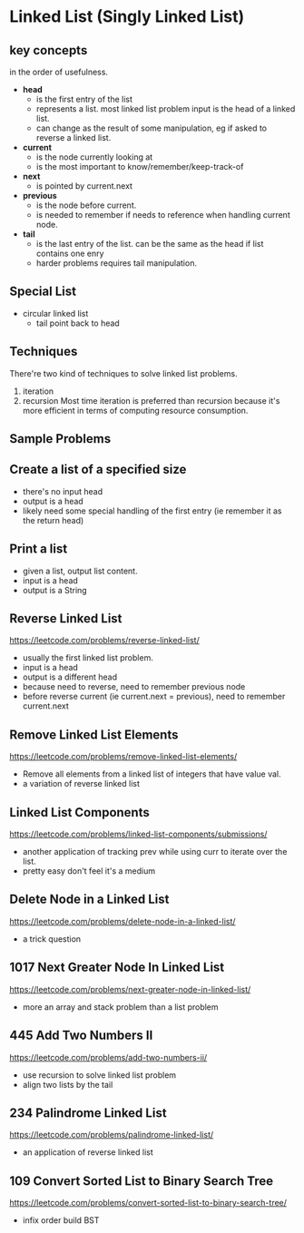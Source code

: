 # Linked List (Singly Linked List)
## key concepts
in the order of usefulness.
* **head**
  * is the first entry of the list
  * represents a list. most linked list problem input is the head of a linked list.  
  * can change as the result of some manipulation, eg if asked to reverse a linked list.         
* **current**
  * is the node currently looking at
  * is the most important to know/remember/keep-track-of
* **next**
  * is pointed by current.next
* **previous**
  * is the node before current.
  * is needed to remember if needs to reference when handling current node. 
* **tail**
  * is the last entry of the list. can be the same as the head if list contains one enry
  * harder problems requires tail manipulation. 

## Special List
* circular linked list
  * tail point back to head
 
## Techniques 
There're two kind of techniques to solve linked list problems. 
1. iteration 
2. recursion
Most time iteration is preferred than recursion because it's more efficient in terms of computing resource consumption.


## Sample Problems
## Create a list of a specified size 
* there's no input head
* output is a head 
* likely need some special handling of the first entry (ie remember it as the return head)

## Print a list 
* given a list, output list content. 
* input is a head
* output is a String

## Reverse Linked List
https://leetcode.com/problems/reverse-linked-list/
* usually the first linked list problem.
* input is a head
* output is a different head
* because need to reverse, need to remember previous node
* before reverse current (ie current.next = previous), need to remember current.next

## Remove Linked List Elements
https://leetcode.com/problems/remove-linked-list-elements/  
* Remove all elements from a linked list of integers that have value val.
* a variation of reverse linked list 

## Linked List Components 
https://leetcode.com/problems/linked-list-components/submissions/
* another application of tracking prev while using curr to iterate over the list.
* pretty easy don't feel it's a medium 

## Delete Node in a Linked List
https://leetcode.com/problems/delete-node-in-a-linked-list/
* a trick question 

## 1017 Next Greater Node In Linked List
https://leetcode.com/problems/next-greater-node-in-linked-list/
* more an array and stack problem than a list problem 

## 445 Add Two Numbers II
https://leetcode.com/problems/add-two-numbers-ii/
* use recursion to solve linked list problem
* align two lists by the tail 

## 234 Palindrome Linked List
https://leetcode.com/problems/palindrome-linked-list/
* an application of reverse linked list 

## 109 Convert Sorted List to Binary Search Tree
https://leetcode.com/problems/convert-sorted-list-to-binary-search-tree/
* infix order build BST
